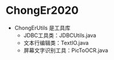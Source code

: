 # ChongEr2020

- ChongErUtils 是工具库
  - JDBC工具类：JDBCUtils.java
  - 文本行编辑类：TextIO.java
  - 屏幕文字识别工具：PicToOCR.java


